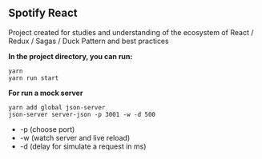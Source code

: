 ## Spotify React

Project created for studies and understanding of the ecosystem of React / Redux / Sagas / Duck Pattern and best practices

**In the project directory, you can run:**

    yarn
    yarn run start

**For run a mock server**

    yarn add global json-server
    json-server server-json -p 3001 -w -d 500

- -p (choose port)
- -w (watch server and live reload)
- -d (delay for simulate a request in ms)
